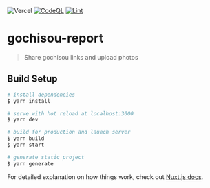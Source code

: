 ![Vercel](https://vercelbadge.vercel.app/api/sampo02/gochisou-report)
[![CodeQL](https://github.com/sampo02/gochisou-report/actions/workflows/codeql-analysis.yml/badge.svg)](https://github.com/sampo02/gochisou-report/actions/workflows/codeql-analysis.yml)
[![Lint](https://github.com/sampo02/gochisou-report/actions/workflows/lint.yml/badge.svg)](https://github.com/sampo02/gochisou-report/actions/workflows/lint.yml)

# gochisou-report

> Share gochisou links and upload photos

## Build Setup

```bash
# install dependencies
$ yarn install

# serve with hot reload at localhost:3000
$ yarn dev

# build for production and launch server
$ yarn build
$ yarn start

# generate static project
$ yarn generate
```

For detailed explanation on how things work, check out [Nuxt.js docs](https://nuxtjs.org).

